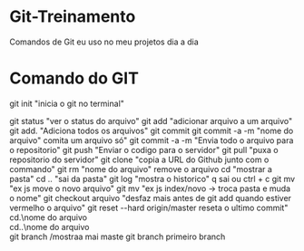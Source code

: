 # Git-Treinamento
 Comandos de Git eu uso no meu projetos dia a dia
 
# Comando do GIT
git init "inicia o git no terminal"

git status "ver o status do arquivo"
git add "adicionar arquivo a um arquivo"
git add. "Adiciona todos os arquivos"
git commit
git commit -a -m "nome do arquivo" comita um arquivo só"
git commit -a -m "Envia todo o arquivo para o repositorio"
git push "Enviar o codigo para o servidor"
git pull "puxa o repositorio do servidor"
git clone "copia a URL do Github junto com o commando"
git rm "nome do arquivo" remove o arquivo
cd "mostrar a pasta"
cd .. "sai da pasta"
git log "mostra o historico" q sai ou ctrl + c
git mv "ex js move o novo arquivo"
git mv "ex js index/novo -> troca pasta e muda o nome"
git checkout arquivo "desfaz mais antes de git add quando estiver vermelho o arquivo"
git reset --hard origin/master reseta o ultimo commit"
cd.\nome do arquivo\
cd..\nome do arquivo\
git branch /mostraa mai maste
git branch primeiro branch


